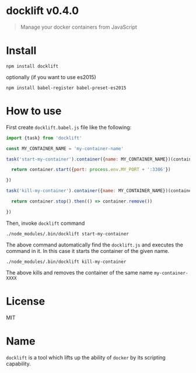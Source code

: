# docklift v0.4.0

> Manage your docker containers from JavaScript

# Install

    npm install docklift

optionally (if you want to use es2015)

    npm install babel-register babel-preset-es2015

# How to use

First create `docklift.babel.js` file like the following:

```js
import {task} from 'docklift'

const MY_CONTAINER_NAME = 'my-container-name'

task('start-my-container').container({name: MY_CONTAINER_NAME})(container => {

  return container.start({port: process.env.MY_PORT + ':3306'})

})

task('kill-my-container').container({name: MY_CONTAINER_NAME})(container => {

  return container.stop().then(() => container.remove())

})
```

Then, invoke `docklift` command

    ./node_modules/.bin/docklift start-my-container

The above command automatically find the `docklift.js` and executes the command in it. In this case it starts the container of the given name.

    ./node_modules/.bin/docklift kill-my-container

The above kills and removes the container of the same name `my-container-XXXX`

# License

MIT

# Name

`docklift` is a tool which lifts up the ability of `docker` by its scripting capability.

